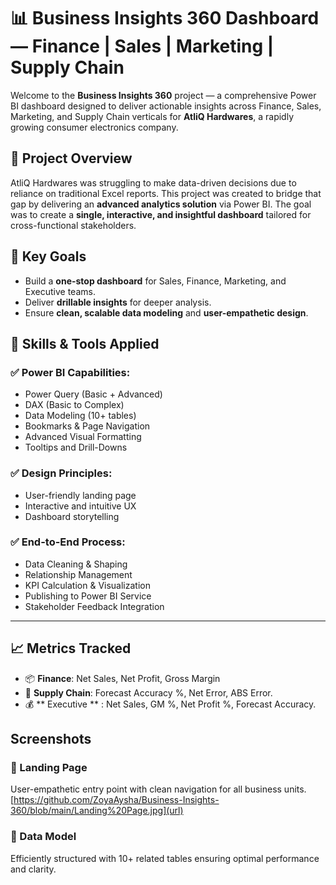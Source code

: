 # 📊 Business Insights 360 Dashboard — Finance | Sales | Marketing | Supply Chain

Welcome to the **Business Insights 360** project — a comprehensive Power BI dashboard designed to deliver actionable insights across Finance, Sales, Marketing, and Supply Chain verticals for **AtliQ Hardwares**, a rapidly growing consumer electronics company.

## 🚀 Project Overview

AtliQ Hardwares was struggling to make data-driven decisions due to reliance on traditional Excel reports. This project was created to bridge that gap by delivering an **advanced analytics solution** via Power BI. The goal was to create a **single, interactive, and insightful dashboard** tailored for cross-functional stakeholders.

## 🎯 Key Goals

- Build a **one-stop dashboard** for Sales, Finance, Marketing, and Executive teams.
- Deliver **drillable insights** for deeper analysis.
- Ensure **clean, scalable data modeling** and **user-empathetic design**.

## 🧠 Skills & Tools Applied

### ✅ Power BI Capabilities:
- Power Query (Basic + Advanced)
- DAX (Basic to Complex)
- Data Modeling (10+ tables)
- Bookmarks & Page Navigation
- Advanced Visual Formatting
- Tooltips and Drill-Downs

### ✅ Design Principles:
- User-friendly landing page
- Interactive and intuitive UX
- Dashboard storytelling

### ✅ End-to-End Process:
- Data Cleaning & Shaping
- Relationship Management
- KPI Calculation & Visualization
- Publishing to Power BI Service
- Stakeholder Feedback Integration

---

## 📈 Metrics Tracked

- 📦 **Finance**: Net Sales, Net Profit, Gross Margin
- 🚚 **Supply Chain**: Forecast Accuracy %, Net Error, ABS Error.
- 💰 ** Executive ** : Net Sales, GM %, Net Profit %, Forecast Accuracy. 

## Screenshots ##

### 🔹 Landing Page
User-empathetic entry point with clean navigation for all business units. [https://github.com/ZoyaAysha/Business-Insights-360/blob/main/Landing%20Page.jpg](url)

### 🔹 Data Model
Efficiently structured with 10+ related tables ensuring optimal performance and clarity. 

